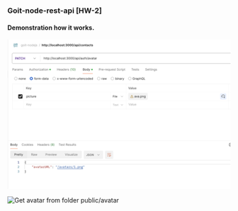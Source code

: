 ### Goit-node-rest-api [HW-2]

#### Demonstration how it works.

![Upload avatar](screens/upload_avatar.png)

![Get avatar from folder public/avatar](screens/get_avatar.png.png)